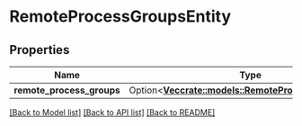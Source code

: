 # RemoteProcessGroupsEntity

## Properties

Name | Type | Description | Notes
------------ | ------------- | ------------- | -------------
**remote_process_groups** | Option<[**Vec<crate::models::RemoteProcessGroupEntity>**](RemoteProcessGroupEntity.md)> |  | [optional]

[[Back to Model list]](../README.md#documentation-for-models) [[Back to API list]](../README.md#documentation-for-api-endpoints) [[Back to README]](../README.md)


